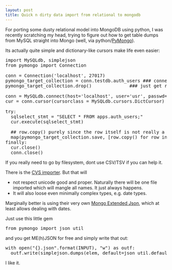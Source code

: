 ```yaml
---
layout: post
title: Quick n dirty data import from relational to mongodb
---
```


For porting some dusty relational model into MongoDB using python, I was recently scratching my head, trying to figure out how to get table dumps from MySQL straight into Mongo (well, via python/[PyMongo](https://github.com/mongodb/mongo-python-driver)). 

Its actually quite simple and dictionary-like cursors make life even easier:
<pre class="prettyprint linenums language-python">
import MySQLdb, simplejson
from pymongo import Connection

conn = Connection('localhost', 27017)
pymongo_target_collection = conn.testdb.auth_users ### connection.db.collection
pymongo_target_collection.drop()              ### just get rid of the crud, this is a complete LOAD

conn = MySQLdb.connect(host='localhost', user='usr', passwd='pwd', db='db')
cur = conn.cursor(cursorclass = MySQLdb.cursors.DictCursor)

try:
  sqlselect_stmt = "SELECT * FROM apps.auth_users;"
  cur.execute(sqlselect_stmt)
  
  ## row.copy() purely since the row itself is not really a dictionary and pymongo is checking
  map(pymongo_target_collection.save, [row.copy() for row in cur.fetchall()])
finally: 
  cur.close()
  conn.close()
</pre>

If you really need to go by filesystem, dont use CSV/TSV if you can help it.

There is the [CVS importer](http://www.mongodb.org/display/DOCS/Import+Export+Tools#ImportExportTools-Example%3AImportfileformat). But that will
* not respect unicode good and proper. Naturally there will be one file imported which will mangle all names. It just always happens.
* It will also loose even minimally complex types, e.g. date types.

Marginally better is using their very own [Mongo Extended Json](http://www.mongodb.org/display/DOCS/Mongo+Extended+JSON), which at least allows dealing with dates.

Just use this little gem
<pre class="prettyprint linenums language-python">
from pymongo import json_util
</pre>
and you get ME(h)JSON for free and simply write that out:
<pre class="prettyprint linenums language-python">
with open("{}.json".format(INPUT), "w") as outf:
  outf.write(simplejson.dumps(elem, default=json_util.default) + '\n')
</pre>

I like it.